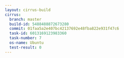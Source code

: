 ```yaml
---
layout: cirrus-build
cirrus:
  branch: master
  build-id: 5488488872673280
  commit: 01faa5a2e407bc42137692e48fba822e931f47c6
  task-id: 6013169123983360
  task-number: 7
  os-name: Ubuntu
  test-result: 0
---
```

